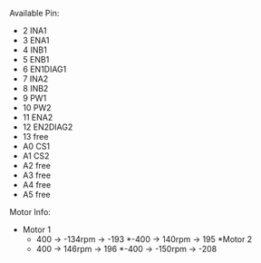 Available Pin:
* 2	INA1
* 3	ENA1
* 4	INB1
* 5	ENB1
* 6	EN1DIAG1
* 7	INA2
* 8	INB2
* 9	PW1
* 10	PW2
* 11	ENA2
* 12	EN2DIAG2
* 13	free
* A0	CS1
* A1	CS2
* A2	free
* A3	free
* A4	free
* A5	free

Motor Info:
* Motor 1
	* 400 -> -134rpm -> -193
	*-400 ->  140rpm ->  195
*Motor 2
	* 400 ->  146rpm ->  196
	*-400 -> -150rpm -> -208
